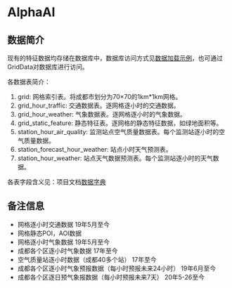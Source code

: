 # AlphaAI



## 数据简介

现有的特征数据均存储在数据库中，数据库访问方式见[数据加载示例](load_data.py)，也可通过GridData对数据库进行访问。

各数据表简介：
1) grid: 网格索引表。将成都市划分为70×70的1km*1km网格。
2) grid_hour_traffic: 交通数据表。逐网格逐小时的交通数据。
3) grid_hour_weather: 气象数据表。逐网格逐小时的气象数据。
4) grid_static_feature: 静态特征表。逐网格的静态特征数据，如绿地面积等。
5) station_hour_air_quality: 监测站点空气质量数据表。每个监测站逐小时的空气质量数据。
6) station_forecast_hour_weather: 站点小时天气预测表。
7) station_hour_weather: 站点天气数据预测表。每个监测站逐小时的天气数据。

各表字段含义见：项目文档[数据字典](https://www.yuque.com/ugae9g/oh91py/618424)

## 备注信息
- 网格逐小时交通数据 19年5月至今
- 网格静态POI，AOI数据 
- 网格逐小时气象数据 19年5月至今
- 成都各个区逐小时气象数据 17年至今 
- 空气质量站逐小时数据（成都40多个站） 17年至今 
- 成都各个区逐小时气象预报数据（每小时预报未来24小时） 19年6月至今 
- 成都各个区逐日预气象报数据（每小时预报未来7天） 20年5-26至今 
